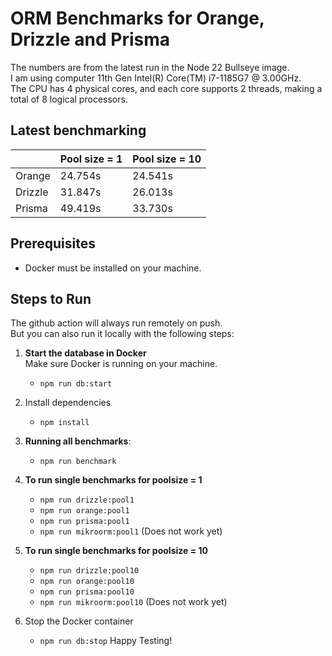 # ORM Benchmarks for Orange, Drizzle and Prisma
The numbers are from the latest run in the Node 22 Bullseye image.  
I am using computer 11th Gen Intel(R) Core(TM) i7-1185G7 @ 3.00GHz.   
The CPU has 4 physical cores, and each core supports 2 threads, making a total of 8 logical processors. 
## Latest benchmarking  
|        | Pool size = 1 | Pool size = 10 |
|--------|---------------|----------------|
| Orange | 24.754s       | 24.541s        |
| Drizzle| 31.847s       | 26.013s        |
| Prisma | 49.419s       | 33.730s        |

## Prerequisites

- Docker must be installed on your machine.

## Steps to Run

The github action will always run remotely on push.  
But you can also run it locally with the following steps:  

1. **Start the database in Docker**  
   Make sure Docker is running on your machine.
   - ```npm run db:start```

2. Install dependencies
   - ```npm install```

3. **Running all benchmarks**:
   - ```npm run benchmark```

4. **To run single benchmarks for poolsize = 1**
   - ```npm run drizzle:pool1```
   - ```npm run orange:pool1```
   - ```npm run prisma:pool1```
   - ```npm run mikroorm:pool1``` (Does not work yet)

5. **To run single benchmarks for poolsize = 10**
   - ```npm run drizzle:pool10```
   - ```npm run orange:pool10```
   - ```npm run prisma:pool10```
   - ```npm run mikroorm:pool10``` (Does not work yet)

6. Stop the Docker container
   - ```npm run db:stop```
Happy Testing!
